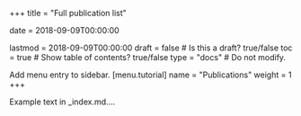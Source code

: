 +++ title = "Full publication list"

date = 2018-09-09T00:00:00

lastmod = 2018-09-09T00:00:00
draft = false # Is this a draft? true/false 
toc = true # Show table of contents? true/false 
type = "docs" # Do not modify.

Add menu entry to sidebar.
[menu.tutorial] 
  name = "Publications" 
  weight = 1 
+++

Example text in _index.md....

